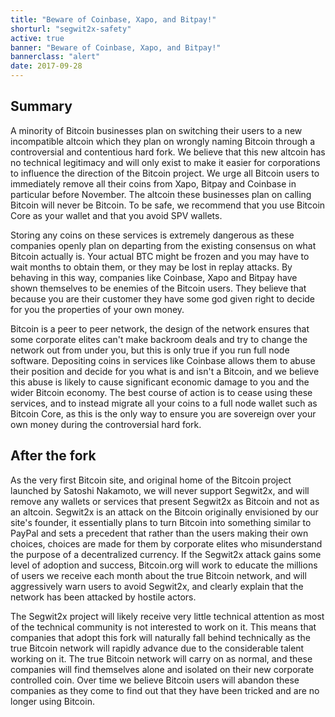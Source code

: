 ```yaml
---
title: "Beware of Coinbase, Xapo, and Bitpay!"
shorturl: "segwit2x-safety"
active: true
banner: "Beware of Coinbase, Xapo, and Bitpay!"
bannerclass: "alert"
date: 2017-09-28
---
```


## Summary

A minority of Bitcoin businesses plan on switching their users to a new incompatible altcoin
which they plan on wrongly naming Bitcoin through a controversial and contentious hard fork.
We believe that this new altcoin has no technical legitimacy and will only exist to make it
easier for corporations to influence the direction of the Bitcoin project. We urge all
Bitcoin users to immediately remove all their coins from Xapo, Bitpay and Coinbase in particular before November.
The altcoin these businesses plan on calling Bitcoin will never be Bitcoin. To be safe,
we recommend that you use Bitcoin Core as your wallet and that you avoid SPV wallets.

Storing any coins on these services is extremely dangerous as these companies openly plan on
departing from the existing consensus on what Bitcoin actually is. Your actual BTC might be
frozen and you may have to wait months to obtain them, or they may be lost in replay attacks.
By behaving in this way, companies like Coinbase, Xapo and Bitpay have shown themselves to be
enemies of the Bitcoin users. They believe that because you are their customer they have some
god given right to decide for you the properties of your own money.

Bitcoin is a peer to peer network, the design of the network ensures that some corporate
elites can't make backroom deals and try to change the network out from under you, but this
is only true if you run full node software. Depositing coins in services like Coinbase allows
them to abuse their position and decide for you what is and isn't a Bitcoin, and we believe
this abuse is likely to cause significant economic damage to you and the wider Bitcoin economy.
The best course of action is to cease using these services, and to instead migrate all your
coins to a full node wallet such as Bitcoin Core, as this is the only way to ensure you are
sovereign over your own money during the controversial hard fork.

## After the fork

As the very first Bitcoin site, and original home of the Bitcoin project launched by Satoshi Nakamoto, we will
never support Segwit2x, and will remove any wallets or services that present Segwit2x as Bitcoin and not as an altcoin.
Segwit2x is an attack on the Bitcoin originally envisioned by our site's founder, it essentially plans to turn Bitcoin
into something similar to PayPal and sets a precedent that rather than the users making their own choices, choices are made
for them by corporate elites who misunderstand the purpose of a decentralized currency. If the Segwit2x attack gains some level
of adoption and success, Bitcoin.org will work to educate the millions of users we receive each month about the true Bitcoin
network, and will aggressively warn users to avoid Segwit2x, and clearly explain that the network has been attacked by hostile actors.

The Segwit2x project will likely receive very little technical attention as most of the technical
community is not interested to work on it. This means that companies that adopt this fork will
naturally fall behind technically as the true Bitcoin network will rapidly advance due to the considerable
talent working on it. The true Bitcoin network will carry on as normal, and these companies will find themselves alone
and isolated on their new corporate controlled coin. Over time we believe Bitcoin users will abandon these companies as they
come to find out that they have been tricked and are no longer using Bitcoin.
